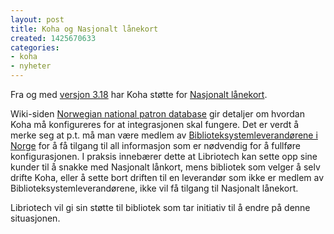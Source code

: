 ```yaml
---
layout: post
title: Koha og Nasjonalt lånekort
created: 1425670633
categories:
- koha
- nyheter
---
```

<p>Fra og med <a href="http://koha-community.org/koha-3-18-0-released/">versjon 3.18</a> har Koha støtte for <a href="http://lanekortet.no/">Nasjonalt lånekort</a>.</p>

<p>Wiki-siden <a href="http://wiki.koha-community.org/wiki/Norwegian_national_patron_database">Norwegian national patron database</a> gir detaljer om hvordan Koha må konfigureres for at integrasjonen skal fungere. Det er verdt å merke seg at p.t. må man være medlem av <a href="http://www.biblev.no/">Biblioteksystemleverandørene i Norge</a> for å få tilgang til all informasjon som er nødvendig for å fullføre konfigurasjonen. I praksis innebærer dette at Libriotech kan sette opp sine kunder til å snakke med Nasjonalt lånkort, mens bibliotek som velger å selv drifte Koha, eller å sette bort driften til en leverandør som ikke er medlem av Biblioteksystemleverandørene, ikke vil få tilgang til Nasjonalt lånekort.</p>

<p>Libriotech vil gi sin støtte til bibliotek som tar initiativ til å endre på denne situasjonen.</p>
